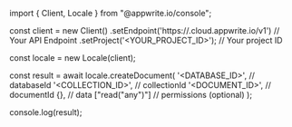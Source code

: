 import { Client, Locale } from "@appwrite.io/console";

const client = new Client()
    .setEndpoint('https://<REGION>.cloud.appwrite.io/v1') // Your API Endpoint
    .setProject('<YOUR_PROJECT_ID>'); // Your project ID

const locale = new Locale(client);

const result = await locale.createDocument(
    '<DATABASE_ID>', // databaseId
    '<COLLECTION_ID>', // collectionId
    '<DOCUMENT_ID>', // documentId
    {}, // data
    ["read("any")"] // permissions (optional)
);

console.log(result);
